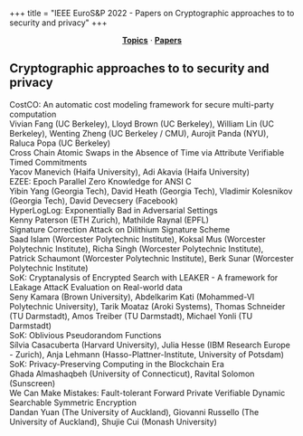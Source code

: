 +++
title = "IEEE EuroS&P 2022 - Papers on Cryptographic approaches to to security and privacy"
+++
<center><a href="../topics"><b>Topics</b></a> &middot; <a href="../papers"><b>Papers</b></a></center>
<p>
<h2>Cryptographic approaches to to security and privacy</h2><div class="bpaper"><span class="ptitle">CostCO: An automatic cost modeling framework for secure multi-party computation</span></br><div class="pblock"><span class="author">Vivian&nbsp;Fang</span> <span class="institution">(UC Berkeley)</span>, <span class="author">Lloyd&nbsp;Brown</span> <span class="institution">(UC Berkeley)</span>, <span class="author">William&nbsp;Lin</span> <span class="institution">(UC Berkeley)</span>, <span class="author">Wenting&nbsp;Zheng</span> <span class="institution">(UC Berkeley / CMU)</span>, <span class="author">Aurojit&nbsp;Panda</span> <span class="institution">(NYU)</span>, <span class="author">Raluca&nbsp;Popa</span> <span class="institution">(UC Berkeley)</span><br><div class="pextra"></div></div></div><div class="bpaper"><span class="ptitle">Cross Chain Atomic Swaps in the Absence of Time via Attribute Verifiable Timed Commitments</span></br><div class="pblock"><span class="author">Yacov&nbsp;Manevich</span> <span class="institution">(Haifa University)</span>, <span class="author">Adi&nbsp;Akavia</span> <span class="institution">(Haifa University)</span><br><div class="pextra"></div></div></div><div class="bpaper"><span class="ptitle">EZEE: Epoch Parallel Zero Knowledge for ANSI C</span></br><div class="pblock"><span class="author">Yibin&nbsp;Yang</span> <span class="institution">(Georgia Tech)</span>, <span class="author">David&nbsp;Heath</span> <span class="institution">(Georgia Tech)</span>, <span class="author">Vladimir&nbsp;Kolesnikov</span> <span class="institution">(Georgia Tech)</span>, <span class="author">David&nbsp;Devecsery</span> <span class="institution">(Facebook)</span><br><div class="pextra"></div></div></div><div class="bpaper"><span class="ptitle">HyperLogLog: Exponentially Bad in Adversarial Settings</span></br><div class="pblock"><span class="author">Kenny&nbsp;Paterson</span> <span class="institution">(ETH Zurich)</span>, <span class="author">Mathilde&nbsp;Raynal</span> <span class="institution">(EPFL)</span><br><div class="pextra"></div></div></div><div class="bpaper"><span class="ptitle">Signature Correction Attack on Dilithium Signature Scheme</span></br><div class="pblock"><span class="author">Saad&nbsp;Islam</span> <span class="institution">(Worcester Polytechnic Institute)</span>, <span class="author">Koksal&nbsp;Mus</span> <span class="institution">(Worcester Polytechnic Institute)</span>, <span class="author">Richa&nbsp;Singh</span> <span class="institution">(Worcester Polytechnic Institute)</span>, <span class="author">Patrick&nbsp;Schaumont</span> <span class="institution">(Worcester Polytechnic Institute)</span>, <span class="author">Berk&nbsp;Sunar</span> <span class="institution">(Worcester Polytechnic Institute)</span><br><div class="pextra"></div></div></div><div class="bpaper"><span class="ptitle">SoK: Cryptanalysis of Encrypted Search with LEAKER - A framework for LEakage AttacK Evaluation on Real-world data</span></br><div class="pblock"><span class="author">Seny&nbsp;Kamara</span> <span class="institution">(Brown University)</span>, <span class="author">Abdelkarim&nbsp;Kati</span> <span class="institution">(Mohammed-VI Polytechnic University)</span>, <span class="author">Tarik&nbsp;Moataz</span> <span class="institution">(Aroki Systems)</span>, <span class="author">Thomas&nbsp;Schneider</span> <span class="institution">(TU Darmstadt)</span>, <span class="author">Amos&nbsp;Treiber</span> <span class="institution">(TU Darmstadt)</span>, <span class="author">Michael&nbsp;Yonli</span> <span class="institution">(TU Darmstadt)</span><br><div class="pextra"></div></div></div><div class="bpaper"><span class="ptitle">SoK: Oblivious Pseudorandom Functions</span></br><div class="pblock"><span class="author">Sílvia&nbsp;Casacuberta</span> <span class="institution">(Harvard University)</span>, <span class="author">Julia&nbsp;Hesse</span> <span class="institution">(IBM Research Europe - Zurich)</span>, <span class="author">Anja&nbsp;Lehmann</span> <span class="institution">(Hasso-Plattner-Institute, University of Potsdam)</span><br><div class="pextra"></div></div></div><div class="bpaper"><span class="ptitle">SoK: Privacy-Preserving Computing in the Blockchain Era</span></br><div class="pblock"><span class="author">Ghada&nbsp;Almashaqbeh</span> <span class="institution">(University of Connecticut)</span>, <span class="author">Ravital&nbsp;Solomon</span> <span class="institution">(Sunscreen)</span><br><div class="pextra"></div></div></div><div class="bpaper"><span class="ptitle">We Can Make Mistakes: Fault-tolerant Forward Private Verifiable Dynamic Searchable Symmetric Encryption</span></br><div class="pblock"><span class="author">Dandan&nbsp;Yuan</span> <span class="institution">(The University of Auckland)</span>, <span class="author">Giovanni&nbsp;Russello</span> <span class="institution">(The University of Auckland)</span>, <span class="author">Shujie&nbsp;Cui</span> <span class="institution">(Monash University)</span><br><div class="pextra"></div></div></div>